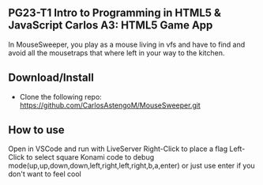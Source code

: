 


**PG23-T1 Intro to Programming in HTML5 & JavaScript Carlos A3: HTML5 Game App**
----------
In MouseSweeper, you play as a mouse living in vfs and have to find and avoid 
all the mousetraps that where left in your way to the kitchen.

**Download/Install**
---------
 - Clone the following repo: https://github.com/CarlosAstengoM/MouseSweeper.git

**How to use**
--------
Open in VSCode and run with LiveServer
Right-Click to place a flag
Left-Click to select square
Konami code to debug mode(up,up,down,down,left,right,left,right,b,a,enter) or just use enter if you don't want to feel cool

